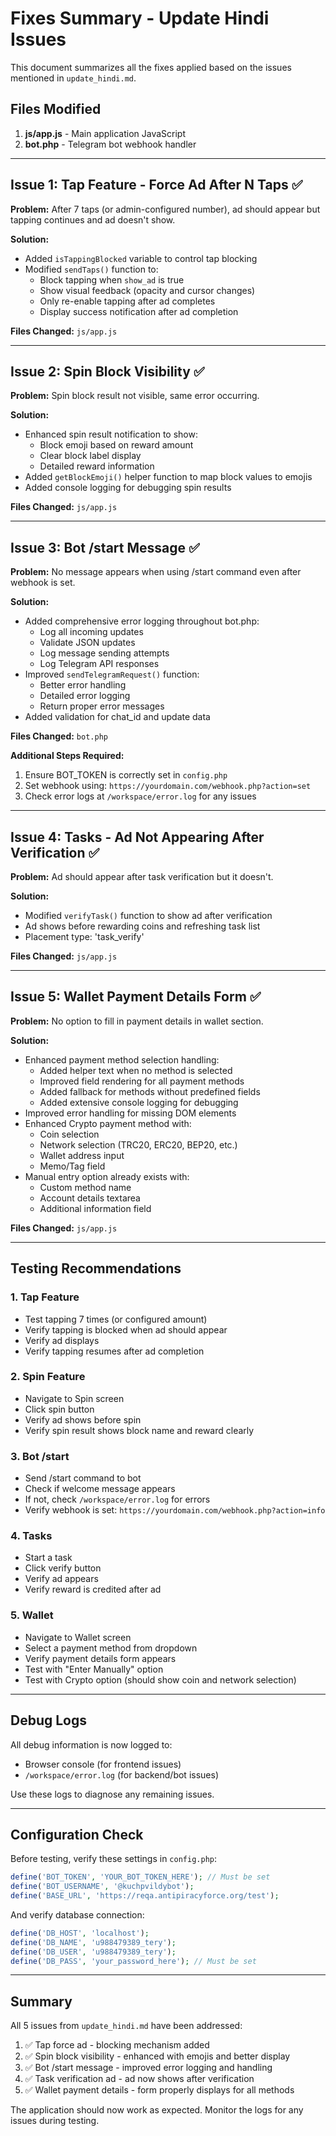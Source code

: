 # Fixes Summary - Update Hindi Issues

This document summarizes all the fixes applied based on the issues mentioned in `update_hindi.md`.

## Files Modified

1. **js/app.js** - Main application JavaScript
2. **bot.php** - Telegram bot webhook handler

---

## Issue 1: Tap Feature - Force Ad After N Taps ✅

**Problem:** After 7 taps (or admin-configured number), ad should appear but tapping continues and ad doesn't show.

**Solution:**
- Added `isTappingBlocked` variable to control tap blocking
- Modified `sendTaps()` function to:
  - Block tapping when `show_ad` is true
  - Show visual feedback (opacity and cursor changes)
  - Only re-enable tapping after ad completes
  - Display success notification after ad completion

**Files Changed:** `js/app.js`

---

## Issue 2: Spin Block Visibility ✅

**Problem:** Spin block result not visible, same error occurring.

**Solution:**
- Enhanced spin result notification to show:
  - Block emoji based on reward amount
  - Clear block label display
  - Detailed reward information
- Added `getBlockEmoji()` helper function to map block values to emojis
- Added console logging for debugging spin results

**Files Changed:** `js/app.js`

---

## Issue 3: Bot /start Message ✅

**Problem:** No message appears when using /start command even after webhook is set.

**Solution:**
- Added comprehensive error logging throughout bot.php:
  - Log all incoming updates
  - Validate JSON updates
  - Log message sending attempts
  - Log Telegram API responses
- Improved `sendTelegramRequest()` function:
  - Better error handling
  - Detailed error logging
  - Return proper error messages
- Added validation for chat_id and update data

**Files Changed:** `bot.php`

**Additional Steps Required:**
1. Ensure BOT_TOKEN is correctly set in `config.php`
2. Set webhook using: `https://yourdomain.com/webhook.php?action=set`
3. Check error logs at `/workspace/error.log` for any issues

---

## Issue 4: Tasks - Ad Not Appearing After Verification ✅

**Problem:** Ad should appear after task verification but it doesn't.

**Solution:**
- Modified `verifyTask()` function to show ad after verification
- Ad shows before rewarding coins and refreshing task list
- Placement type: 'task_verify'

**Files Changed:** `js/app.js`

---

## Issue 5: Wallet Payment Details Form ✅

**Problem:** No option to fill in payment details in wallet section.

**Solution:**
- Enhanced payment method selection handling:
  - Added helper text when no method is selected
  - Improved field rendering for all payment methods
  - Added fallback for methods without predefined fields
  - Added extensive console logging for debugging
- Improved error handling for missing DOM elements
- Enhanced Crypto payment method with:
  - Coin selection
  - Network selection (TRC20, ERC20, BEP20, etc.)
  - Wallet address input
  - Memo/Tag field
- Manual entry option already exists with:
  - Custom method name
  - Account details textarea
  - Additional information field

**Files Changed:** `js/app.js`

---

## Testing Recommendations

### 1. Tap Feature
- Test tapping 7 times (or configured amount)
- Verify tapping is blocked when ad should appear
- Verify ad displays
- Verify tapping resumes after ad completion

### 2. Spin Feature
- Navigate to Spin screen
- Click spin button
- Verify ad shows before spin
- Verify spin result shows block name and reward clearly

### 3. Bot /start
- Send /start command to bot
- Check if welcome message appears
- If not, check `/workspace/error.log` for errors
- Verify webhook is set: `https://yourdomain.com/webhook.php?action=info`

### 4. Tasks
- Start a task
- Click verify button
- Verify ad appears
- Verify reward is credited after ad

### 5. Wallet
- Navigate to Wallet screen
- Select a payment method from dropdown
- Verify payment details form appears
- Test with "Enter Manually" option
- Test with Crypto option (should show coin and network selection)

---

## Debug Logs

All debug information is now logged to:
- Browser console (for frontend issues)
- `/workspace/error.log` (for backend/bot issues)

Use these logs to diagnose any remaining issues.

---

## Configuration Check

Before testing, verify these settings in `config.php`:
```php
define('BOT_TOKEN', 'YOUR_BOT_TOKEN_HERE'); // Must be set
define('BOT_USERNAME', '@kuchpvildybot');
define('BASE_URL', 'https://reqa.antipiracyforce.org/test');
```

And verify database connection:
```php
define('DB_HOST', 'localhost');
define('DB_NAME', 'u988479389_tery');
define('DB_USER', 'u988479389_tery');
define('DB_PASS', 'your_password_here'); // Must be set
```

---

## Summary

All 5 issues from `update_hindi.md` have been addressed:

1. ✅ Tap force ad - blocking mechanism added
2. ✅ Spin block visibility - enhanced with emojis and better display
3. ✅ Bot /start message - improved error logging and handling
4. ✅ Task verification ad - ad now shows after verification
5. ✅ Wallet payment details - form properly displays for all methods

The application should now work as expected. Monitor the logs for any issues during testing.
